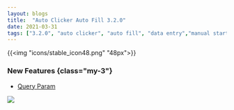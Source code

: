 ```yaml
---
layout: blogs
title:  "Auto Clicker Auto Fill 3.2.0"
date: 2021-03-31
tags: ["3.2.0", "auto clicker", "auto fill", "data entry","manual start","configuration list","init wait","select","option"]
---
```


{{<img "icons/stable_icon48.png" "48px">}}

### New Features {class="my-3"}
* [Query Param](https://getautoclicker.com/docs/3.x/action/value/#query-param)

<img src="https://getautoclicker.com/docs/3.x/assets/img/query.png" class="d-block mb-2"/>